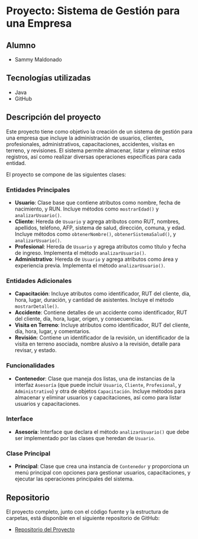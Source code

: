 # Proyecto: Sistema de Gestión para una Empresa

## Alumno
- Sammy Maldonado

## Tecnologías utilizadas
- Java
- GitHub

## Descripción del proyecto
Este proyecto tiene como objetivo la creación de un sistema de gestión para una empresa que incluye la administración de usuarios, clientes, profesionales, administrativos, capacitaciones, accidentes, visitas en terreno, y revisiones. El sistema permite almacenar, listar y eliminar estos registros, así como realizar diversas operaciones específicas para cada entidad.

El proyecto se compone de las siguientes clases:

### Entidades Principales
- **Usuario**: Clase base que contiene atributos como nombre, fecha de nacimiento, y RUN. Incluye métodos como `mostrarEdad()` y `analizarUsuario()`.
- **Cliente**: Hereda de `Usuario` y agrega atributos como RUT, nombres, apellidos, teléfono, AFP, sistema de salud, dirección, comuna, y edad. Incluye métodos como `obtenerNombre()`, `obtenerSistemaSalud()`, y `analizarUsuario()`.
- **Profesional**: Hereda de `Usuario` y agrega atributos como título y fecha de ingreso. Implementa el método `analizarUsuario()`.
- **Administrativo**: Hereda de `Usuario` y agrega atributos como área y experiencia previa. Implementa el método `analizarUsuario()`.

### Entidades Adicionales
- **Capacitación**: Incluye atributos como identificador, RUT del cliente, día, hora, lugar, duración, y cantidad de asistentes. Incluye el método `mostrarDetalle()`.
- **Accidente**: Contiene detalles de un accidente como identificador, RUT del cliente, día, hora, lugar, origen, y consecuencias.
- **Visita en Terreno**: Incluye atributos como identificador, RUT del cliente, día, hora, lugar, y comentarios.
- **Revisión**: Contiene un identificador de la revisión, un identificador de la visita en terreno asociada, nombre alusivo a la revisión, detalle para revisar, y estado.

### Funcionalidades
- **Contenedor**: Clase que maneja dos listas, una de instancias de la interfaz `Asesoría` (que puede incluir `Usuario`, `Cliente`, `Profesional`, y `Administrativo`) y otra de objetos `Capacitación`. Incluye métodos para almacenar y eliminar usuarios y capacitaciones, así como para listar usuarios y capacitaciones.

### Interface
- **Asesoría**: Interface que declara el método `analizarUsuario()` que debe ser implementado por las clases que heredan de `Usuario`.

### Clase Principal
- **Principal**: Clase que crea una instancia de `Contenedor` y proporciona un menú principal con opciones para gestionar usuarios, capacitaciones, y ejecutar las operaciones principales del sistema.

## Repositorio
El proyecto completo, junto con el código fuente y la estructura de carpetas, está disponible en el siguiente repositorio de GitHub:
- [Repositorio del Proyecto](https://github.com/Sammy-Maldonado/SprintFinalModulo4-JavaTalentoDigital)